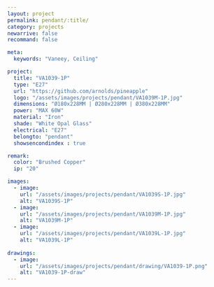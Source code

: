 ```yaml
---
layout: project
permalink: pendant/:title/
category: projects
newarrive: false
recommand: false

meta:
  keywords: "Vaneey, Ceiling"

project:
  title: "VA1039-1P"
  type: "E27"
  url: "https://github.com/arnolds/pineapple"
  logo: "/assets/images/projects/pendant/VA1039M-1P.jpg"
  dimensions: "Ø180x228MM | Ø280x228MM | Ø380x228MM"
  power: "MAX 60W"
  material: "Iron"
  shade: "White Opal Glass"
  electrical: "E27"
  belongto: "pendant"
  showsencondindex : true

remark:
  color: "Brushed Copper"
  ip: "20"

images:
  - image:
    url: "/assets/images/projects/pendant/VA1039S-1P.jpg"
    alt: "VA1039S-1P"
  - image:
    url: "/assets/images/projects/pendant/VA1039M-1P.jpg"
    alt: "VA1039M-1P"
  - image:
    url: "/assets/images/projects/pendant/VA1039L-1P.jpg"
    alt: "VA1039L-1P"
    
drawings:
  - image:
    url: "/assets/images/projects/pendant/drawing/VA1039-1P.png"
    alt: "VA1039-1P-draw"
---
```

